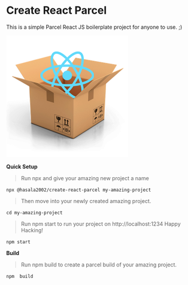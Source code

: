 # Create React Parcel

This is a simple Parcel React JS boilerplate project for anyone to use. ;)

![React Parcel](src/img/parcelreactlogo.png)

**Quick Setup**

> Run npx and give your amazing new project a name

    npx @hasala2002/create-react-parcel my-amazing-project

> Then move into your newly created amazing project.

    cd my-amazing-project

> Run npm start to run your project on http://localhost:1234 Happy Hacking!
    
    npm start

**Build** 

> Run npm build to create a parcel build of your amazing project.

    npm  build



